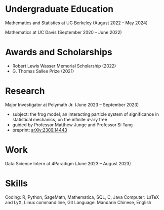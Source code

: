 # Undergraduate Education
Mathematics and Statistics at UC Berkeley (August 2022 – May 2024)

Mathematics at UC Davis (September 2020 – June 2022)

# Awards and Scholarships
- Robert Lewis Wasser Memorial Scholarship (2022)
- G. Thomas Sallee Prize (2021)

# Research
Major Investigator at Polymath Jr. (June 2023 – September 2023)
- subject: the frog model, an interacting particle system of significance in statistical mechanics, on the infinite $d$-ary tree
- guided by Professor Matthew Junge and Professor Si Tang
- preprint: [arXiv:2309.14443](https://arxiv.org/abs/2309.14443)

# Work
Data Science Intern at 4Paradigm (June 2023 – August 2023)

# Skills
Coding: R, Python, SageMath, Mathematica, SQL, C, Java
Computer: LaTeX and LyX, Linux command line, Git
Language: Mandarin Chinese, English

